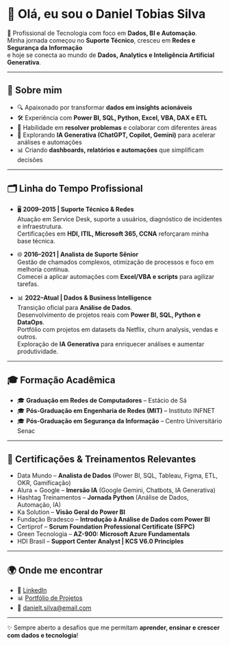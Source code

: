 # 👋 Olá, eu sou o Daniel Tobias Silva  

🚀 Profissional de Tecnologia com foco em **Dados, BI e Automação**.  
Minha jornada começou no **Suporte Técnico**, cresceu em **Redes e Segurança da Informação**  
e hoje se conecta ao mundo de **Dados, Analytics e Inteligência Artificial Generativa**.  

---

## 📌 Sobre mim
- 🔍 Apaixonado por transformar **dados em insights acionáveis**  
- 🛠️ Experiência com **Power BI, SQL, Python, Excel, VBA, DAX e ETL**  
- 🤝 Habilidade em **resolver problemas** e colaborar com diferentes áreas  
- 🤖 Explorando **IA Generativa (ChatGPT, Copilot, Gemini)** para acelerar análises e automações  
- 📊 Criando **dashboards, relatórios e automações** que simplificam decisões  

---

## 🗂️ Linha do Tempo Profissional

- 🖥️ **2009–2015 | Suporte Técnico & Redes**  
  Atuação em Service Desk, suporte a usuários, diagnóstico de incidentes e infraestrutura.  
  Certificações em **HDI, ITIL, Microsoft 365, CCNA** reforçaram minha base técnica.  

- 🌐 **2016–2021 | Analista de Suporte Sênior**  
  Gestão de chamados complexos, otimização de processos e foco em melhoria contínua.  
  Comecei a aplicar automações com **Excel/VBA e scripts** para agilizar tarefas.  

- 📊 **2022–Atual | Dados & Business Intelligence**  
  Transição oficial para **Análise de Dados**.  
  Desenvolvimento de projetos reais com **Power BI, SQL, Python e DataOps**.  
  Portfólio com projetos em datasets da Netflix, churn analysis, vendas e outros.  
  Exploração de **IA Generativa** para enriquecer análises e aumentar produtividade.  

---

## 🎓 Formação Acadêmica

- 🎓 **Graduação em Redes de Computadores** – Estácio de Sá  
- 🎓 **Pós-Graduação em Engenharia de Redes (MIT)** – Instituto INFNET  
- 🎓 **Pós-Graduação em Segurança da Informação** – Centro Universitário Senac  

---

## 🏅 Certificações & Treinamentos Relevantes

- Data Mundo – **Analista de Dados** (Power BI, SQL, Tableau, Figma, ETL, OKR, Gamificação)  
- Alura + Google – **Imersão IA** (Google Gemini, Chatbots, IA Generativa)  
- Hashtag Treinamentos – **Jornada Python** (Análise de Dados, Automação, IA)  
- Ka Solution – **Visão Geral do Power BI**  
- Fundação Bradesco – **Introdução à Análise de Dados com Power BI**  
- Certiprof – **Scrum Foundation Professional Certificate (SFPC)**  
- Green Tecnologia – **AZ-900: Microsoft Azure Fundamentals**  
- HDI Brasil – **Support Center Analyst | KCS V6.0 Principles**  

---

## 🌍 Onde me encontrar

- 💼 [LinkedIn](https://www.linkedin.com/in/danieltobiassilva/)  
- 📊 [Portfólio de Projetos](https://sites.google.com/view/danielt-silva/meu-portfolio)  
- 📧 danielt.silva@email.com  

---

✨ Sempre aberto a desafios que me permitam **aprender, ensinar e crescer com dados e tecnologia**!
